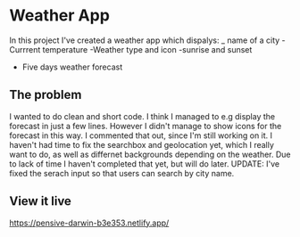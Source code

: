 # Weather App

In this project I've created a weather app which dispalys:
_ name of a city
-Currrent temperature
-Weather type and icon
-sunrise and sunset
- Five days weather forecast

## The problem

I wanted to do clean and short code. I think I managed to e.g display the forecast in just a few lines. However I didn't manage to show icons for the forecast in this way. I commented that out, since I'm still working on it. I haven't had time to fix the searchbox and geolocation yet, which I really want to do, as well as differnet backgrounds depending on the weather. Due to lack of time I haven't completed that yet, but will do later. 
UPDATE: I've fixed the serach input so that users can search by city name. 
## View it live

https://pensive-darwin-b3e353.netlify.app/
